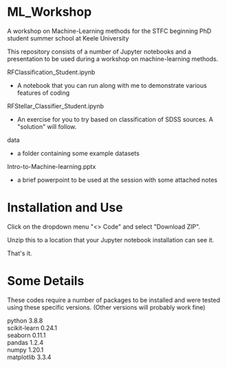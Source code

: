 # ML_Workshop
A workshop on Machine-Learning methods for the STFC beginning PhD student summer school at Keele University

This repository consists of a number of Jupyter notebooks and a presentation to be used during a workshop
on machine-learning methods.

RFClassification_Student.ipynb
*  A notebook that you can run along with me to demonstrate various features of coding

RFStellar_Classifier_Student.ipynb
*  An exercise for you to try based on classification of SDSS sources. A "solution" will follow.

data
*  a folder containing some example datasets

Intro-to-Machine-learning.pptx
* a brief powerpoint to be used at the session with some attached notes

# Installation and Use

Click on the dropdown menu "<> Code" and select "Download ZIP".

Unzip this to a location that your Jupyter notebook installation can see it.

That's it.


# Some Details

These codes require a number of packages to be installed and were tested using these specific versions.  (Other versions will probably work fine)  

python 3.8.8  
scikit-learn 0.24.1  
seaborn 0.11.1  
pandas 1.2.4  
numpy 1.20.1  
matplotlib  3.3.4  
